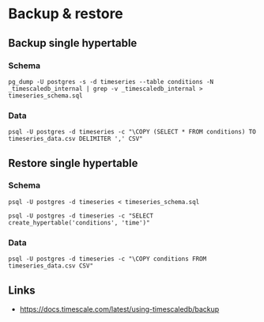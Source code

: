 # Backup & restore

## Backup single hypertable

### Schema
```
pg_dump -U postgres -s -d timeseries --table conditions -N _timescaledb_internal | grep -v _timescaledb_internal > timeseries_schema.sql
```

### Data
```
psql -U postgres -d timeseries -c "\COPY (SELECT * FROM conditions) TO timeseries_data.csv DELIMITER ',' CSV"
```

## Restore single hypertable

### Schema
```
psql -U postgres -d timeseries < timeseries_schema.sql

psql -U postgres -d timeseries -c "SELECT create_hypertable('conditions', 'time')"
```

### Data
```
psql -U postgres -d timeseries -c "\COPY conditions FROM timeseries_data.csv CSV"
```

## Links

- https://docs.timescale.com/latest/using-timescaledb/backup
